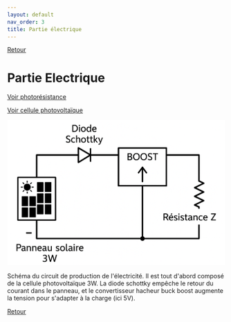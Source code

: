 ```yaml
---
layout: default
nav_order: 3
title: Partie électrique
---
```


[Retour](README.md)

<h1>Partie Electrique</h1>

[Voir photorésistance](photores.md)

[Voir cellule photovoltaïque](cellule_ph.md)

![Circuit](Images/circuit1.png)

Schéma du circuit de production de l'électricité. Il est tout d'abord composé de la cellule photovoltaïque 3W. La diode schottky empêche le retour du courant dans le panneau, et le convertisseur hacheur buck boost augmente la tension pour s'adapter à la charge (ici 5V).

[Retour](README.md)
